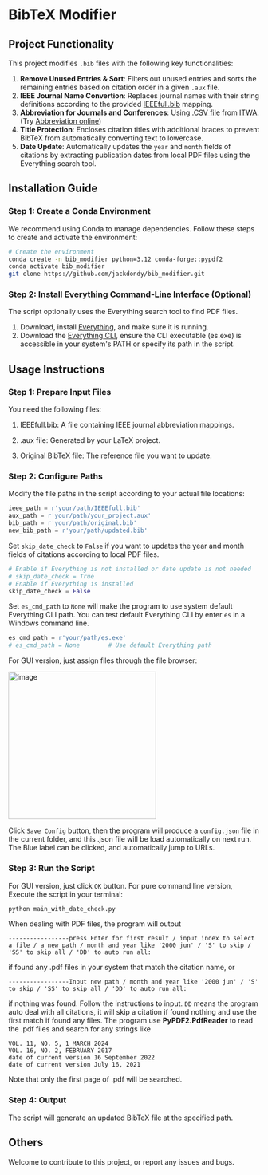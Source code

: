 
# BibTeX Modifier

## Project Functionality

This project modifies `.bib` files with the following key functionalities:

1. **Remove Unused Entries & Sort**: Filters out unused entries and sorts the remaining entries based on citation order in a given `.aux` file.
2. **IEEE Journal Name Convertion**: Replaces journal names with their string definitions according to the provided [IEEEfull.bib](https://ctan.org/tex-archive/macros/latex/contrib/IEEEtran/bibtex) mapping.
3. **Abbreviation for Journals and Conferences**: Using [.CSV file](https://www.issn.org/wp-content/uploads/2024/02/ltwa_current.csv) from [ITWA](https://www.issn.org/services/online-services/access-to-the-ltwa/). (Try [Abbreviation online](https://marcinwrochna.github.io/abbrevIso/))
4. **Title Protection**: Encloses citation titles with additional braces to prevent BibTeX from automatically converting text to lowercase.
5. **Date Update**: Automatically updates the `year` and `month` fields of citations by extracting publication dates from local PDF files using the Everything search tool.



## Installation Guide

### Step 1: Create a Conda Environment
We recommend using Conda to manage dependencies. Follow these steps to create and activate the environment:

```bash
# Create the environment
conda create -n bib_modifier python=3.12 conda-forge::pypdf2
conda activate bib_modifier
git clone https://github.com/jackdondy/bib_modifier.git
```
### Step 2: Install Everything Command-Line Interface (Optional)
The script optionally uses the Everything search tool to find PDF files. 
1. Download, install [Everything](https://www.voidtools.com/en-us/support/everything/installing_everything/), and make sure it is running.
2. Download the [Everything CLI](https://www.voidtools.com/en-us/support/everything/command_line_interface/), ensure the CLI executable (es.exe) is accessible in your system's PATH or specify its path in the script.


## Usage Instructions
### Step 1: Prepare Input Files
You need the following files:

1. IEEEfull.bib: A file containing IEEE journal abbreviation mappings.

2. .aux file: Generated by your LaTeX project.

3. Original BibTeX file: The reference file you want to update.

### Step 2: Configure Paths
Modify the file paths in the script according to your actual file locations:

```python
ieee_path = r'your/path/IEEEfull.bib'
aux_path = r'your/path/your_project.aux'
bib_path = r'your/path/original.bib'
new_bib_path = r'your/path/updated.bib'
```

Set `skip_date_check` to `False` if you want to updates the year and month fields of citations according to local PDF files.


```python
# Enable if Everything is not installed or date update is not needed
# skip_date_check = True 
# Enable if Everything is installed
skip_date_check = False  
```

Set `es_cmd_path` to `None` will make the program to use system default Everything CLI path.
You can test default Everything CLI by enter `es` in a Windows command line.

```python
es_cmd_path = r'your/path/es.exe'
# es_cmd_path = None        # Use default Everything path
```
For GUI version, just assign files through the file browser:

<img width="296" alt="image" src="https://github.com/user-attachments/assets/2444338d-2155-4125-93d7-d2a85f6b1aca" />

Click `Save Config` button, then the program will produce a `config.json` file in the current folder, and this .json file will be load automatically on next run.
The Blue label can be clicked, and automatically jump to URLs.

### Step 3: Run the Script
For GUI version, just click `OK` button.
For pure command line version, Execute the script in your terminal:

```bash
python main_with_date_check.py
```

When dealing with PDF files, the program will output
```
-----------------press Enter for first result / input index to select a file / a new path / month and year like '2000 jun' / 'S' to skip / 'SS' to skip all / 'DD' to auto run all:
```
if found any .pdf files in your system that match the citation name, or
```
-----------------Input new path / month and year like '2000 jun' / 'S' to skip / 'SS' to skip all / 'DD' to auto run all:
```
if nothing was found.
Follow the instructions to input. `DD` means the program auto deal with all citations, it will skip a citation if found nothing and use the first match if found any files.
The program use **PyPDF2.PdfReader** to read the .pdf files and search for any strings like
```
VOL. 11, NO. 5, 1 MARCH 2024
VOL. 16, NO. 2, FEBRUARY 2017
date of current version 16 September 2022
date of current version July 16, 2021
```
Note that only the first page of .pdf will be searched.

### Step 4: Output
The script will generate an updated BibTeX file at the specified path.

## Others
Welcome to contribute to this project, or report any issues and bugs.

